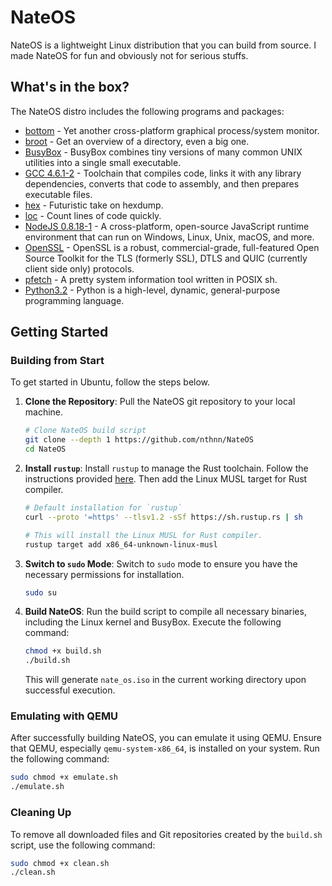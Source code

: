 # NateOS

NateOS is a lightweight Linux distribution that you can build from source. I made NateOS for fun and obviously not for serious stuffs.

## What's in the box?

The NateOS distro includes the following programs and packages:

- [bottom](https://github.com/ClementTsang/bottom) - Yet another cross-platform graphical process/system monitor.
- [broot](https://github.com/Canop/broot) - Get an overview of a directory, even a big one.
- [BusyBox](https://www.busybox.net/about.html) - BusyBox combines tiny versions of many common UNIX utilities into a single small executable.
- [GCC 4.6.1-2](https://gcc.gnu.org/) - Toolchain that compiles code, links it with any library dependencies, converts that code to assembly, and then prepares executable files.
- [hex](https://github.com/sitkevij/hex) - Futuristic take on hexdump.
- [loc](https://github.com/cgag/loc) - Count lines of code quickly.
- [NodeJS 0.8.18-1](https://nodejs.org/en) - A cross-platform, open-source JavaScript runtime environment that can run on Windows, Linux, Unix, macOS, and more.
- [OpenSSL](https://github.com/openssl/openssl) - OpenSSL is a robust, commercial-grade, full-featured Open Source Toolkit for the TLS (formerly SSL), DTLS and QUIC (currently client side only) protocols.
- [pfetch](https://github.com/dylanaraps/pfetch) - A pretty system information tool written in POSIX sh.
- [Python3.2](https://www.python.org/) - Python is a high-level, dynamic, general-purpose programming language.

## Getting Started

### Building from Start

To get started in Ubuntu, follow the steps below.

1. **Clone the Repository**: Pull the NateOS git repository to your local machine.

    ```bash
    # Clone NateOS build script
    git clone --depth 1 https://github.com/nthnn/NateOS
    cd NateOS
    ```

2. **Install `rustup`**: Install `rustup` to manage the Rust toolchain. Follow the instructions provided [here](https://www.rust-lang.org/tools/install). Then add the Linux MUSL target for Rust compiler.

    ```bash
    # Default installation for `rustup`
    curl --proto '=https' --tlsv1.2 -sSf https://sh.rustup.rs | sh

    # This will install the Linux MUSL for Rust compiler.
    rustup target add x86_64-unknown-linux-musl
    ```

3. **Switch to `sudo` Mode**: Switch to `sudo` mode to ensure you have the necessary permissions for installation.

    ```bash
    sudo su
    ```

4. **Build NateOS**: Run the build script to compile all necessary binaries, including the Linux kernel and BusyBox. Execute the following command:

    ```bash
    chmod +x build.sh
    ./build.sh
    ```

    This will generate `nate_os.iso` in the current working directory upon successful execution.

### Emulating with QEMU

After successfully building NateOS, you can emulate it using QEMU. Ensure that QEMU, especially `qemu-system-x86_64`, is installed on your system. Run the following command:

```bash
sudo chmod +x emulate.sh
./emulate.sh
```

### Cleaning Up

To remove all downloaded files and Git repositories created by the `build.sh` script, use the following command:

```bash
sudo chmod +x clean.sh
./clean.sh
```
